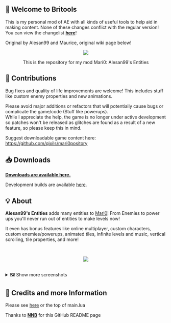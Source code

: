 ## 🔧 Welcome to Britools

This is my personal mod of AE with all kinds of useful tools to help aid in making content. None of these changes conflict with the regular version!
You can view the changelist [**here**](https://github.com/greatbritdan/mari0_ae/blob/britools/britools/changelog.txt)!

Original by Alesan99 and Maurice, original wiki page below!

<p align="center"><img src="https://i.imgur.com/U5xzR1h.png"></p>
<p align="center">This is the repository for my mod Mari0: Alesan99's Entities</p>

## 👷 Contributions

Bug fixes and quality of life improvements are welcome!
This includes stuff like custom enemy properties and new animations.

Please avoid major additions or refactors that will potentially cause bugs or complicate the game/code (Stuff like powerups).  
While I appreciate the help, the game is no longer under active development so patches won't be released as glitches are found as a result of a new feature, so please keep this in mind.

Suggest downloadable game content here: https://github.com/qixils/mari0pository

## 📥 Downloads

[**Downloads are available here.**](https://forum.stabyourself.net/viewtopic.php?f=13&t=3636)

Development builds are available [here](https://github.com/alesan99/mari0_ae/actions).

## 💡 About

**Alesan99's Entities** adds many entities to [Mari0](https://stabyourself.net/mari0)! From Enemies to power ups you'll never run out of entities to make levels now!

It even has bonus features like online multiplayer, custom characters, custom enemies/powerups, animated tiles, infinite levels and music, vertical scrolling, tile properties, and more!

<br>

<p align="center"><img src="https://i.imgur.com/th4xsMi.png"></p>

<br>

<details>
  <summary>🖼️ Show more screenshots</summary>

  <blockquote>
  <p align="center"><img src="https://i.imgur.com/fS2o7pc.png"></p>
  <p align="center"><img src="https://i.imgur.com/67uPzZZ.png"></p>
  <p align="center"><img src="https://i.imgur.com/VhvWBcj.png"></p>
  <p align="center"><img src="https://i.imgur.com/tdDfhkR.png"></p>
  <p align="center"><img src="https://i.imgur.com/CPQN00C.png"></p>
  <p align="center"><img src="https://i.imgur.com/04htj0O.png"></p>
  <p align="center"><img src="https://i.imgur.com/cnW3Vob.png"></p>
  <p align="center"><img src="https://i.imgur.com/016vjP0.png"></p>
  <p align="center"><img src="https://i.imgur.com/E8mXQFj.png"></p>
  </blockquote>
</details>

## 💌 Credits and more Information

Please see [here](https://forum.stabyourself.net/viewtopic.php?f=13&t=3636)
or the top of main.lua

Thanks to [**NNB**](https://github.com/NNBnh) for this GitHub README page
